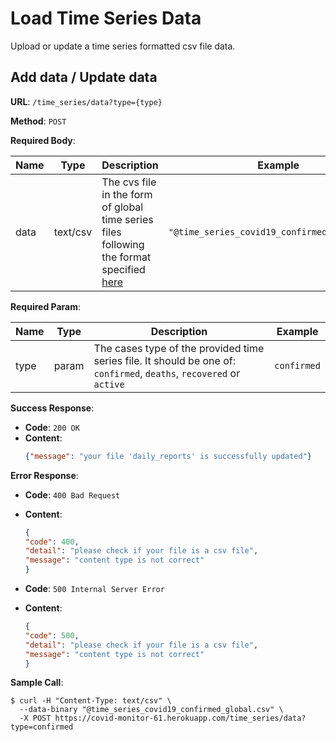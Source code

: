 # Load Time Series Data

Upload or update a time series formatted csv file data.

## Add data / Update data

**URL**: `/time_series/data?type={type}`

**Method**: `POST`

**Required Body**:

| Name | Type     | Description                                                  | Example                                       |
| ---- | -------- | ------------------------------------------------------------ | --------------------------------------------- |
| data | text/csv | The cvs file in the form of global time series files following the format specified [here](https://github.com/CSSEGISandData/COVID-19/tree/master/csse_covid_19_data/csse_covid_19_time_series) | `"@time_series_covid19_confirmed_global.csv"` |

**Required Param**:

| Name | Type    | Description                                                  | Example     |
| ---- | ------- | ------------------------------------------------------------ | ----------- |
| type | param | The cases type of the provided time series file. It should be one of: `confirmed`, `deaths`, `recovered` or  `active` | `confirmed` |

**Success Response**:

* **Code**: `200 OK`
* **Content**: 
    ```json
    {"message": "your file 'daily_reports' is successfully updated"}
    ```
  


**Error Response**:

* **Code**: `400 Bad Request`

* **Content**: 

  ```json
  {
  "code": 400,
  "detail": "please check if your file is a csv file",
  "message": "content type is not correct"
  }
  ```

- **Code**: `500 Internal Server Error `

- **Content**: 

  ```json
  {
  "code": 500,
  "detail": "please check if your file is a csv file",
  "message": "content type is not correct"
  }
  ```

  


**Sample Call**:

```
$ curl -H "Content-Type: text/csv" \
  --data-binary "@time_series_covid19_confirmed_global.csv" \
  -X POST https://covid-monitor-61.herokuapp.com/time_series/data?type=confirmed
```
